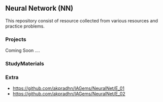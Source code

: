 ## Neural Network (NN)
This repository consist of resource collected from various resources and practice problems.

### Projects
  Coming Soon ....

### StudyMaterials
   
### Extra
  * https://github.com/akpradhn/IAGems/NeuralNet/E_01
  * https://github.com/akpradhn/IAGems/NeuralNet/E_02
